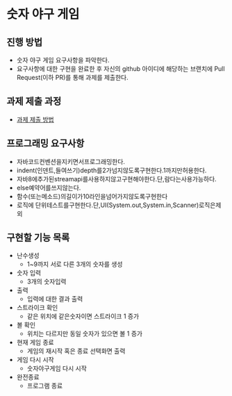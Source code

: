 # 숫자 야구 게임
## 진행 방법
* 숫자 야구 게임 요구사항을 파악한다.
* 요구사항에 대한 구현을 완료한 후 자신의 github 아이디에 해당하는 브랜치에 Pull Request(이하 PR)를 통해 과제를 제출한다.

## 과제 제출 과정
* [과제 제출 방법](https://github.com/next-step/nextstep-docs/tree/master/precourse)

## 프로그래밍 요구사항
* 자바코드컨벤션을지키면서프로그래밍한다.
* indent(인덴트,들여쓰기)depth를2가넘지않도록구현한다.1까지만허용한다.
* 자바8에추가된streamapi를사용하지않고구현해야한다.단,람다는사용가능하다.
* else예약어를쓰지않는다.
* 함수(또는메소드)의길이가10라인을넘어가지않도록구현한다
* 로직에 단위테스트를구현한다.단,UI(System.out,System.in,Scanner)로직은제외

## 구현할 기능 목록
* 난수생성
  - 1~9까지 서로 다른 3개의 숫자를 생성    
* 숫자 입력
  - 3개의 숫자입력
* 출력
  - 입력에 대한 결과 출력
* 스트라이크 확인
  - 같은 위치에 같은숫자이면 스트라이크 1 증가
* 볼 확인
  - 위치는 다르지만 동일 숫자가 있으면 볼 1 증가
* 현재 게임 종료
  - 게임의 재시작 혹은 종료 선택화면 출력 
* 게임 다시 시작
  - 숫자야구게임 다시 시작
* 완전종료
  - 프로그램 종료
    



